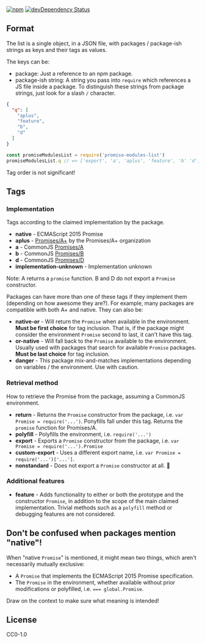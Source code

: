 [![npm](https://img.shields.io/npm/v/promise-modules-list.svg?style=flat-square)](https://www.npmjs.com/package/promise-modules-list)
[![devDependency Status](https://img.shields.io/david/dev/seangenabe/promise-modules-list.svg?style=flat-square)](https://david-dm.org/seangenabe/promise-modules-list#info=devDependencies)

## Format

The list is a single object, in a JSON file, with packages / package-ish strings as keys and their tags as values.

The keys can be:
* package: Just a reference to an npm package.
* package-ish string: A string you pass into `require` which references a JS file inside a package. To distinguish these strings from package strings, just look for a slash `/` character.

```json
{
  "q": [
    "aplus",
    "feature",
    "b",
    "d"
  ]
}
```

```javascript
const promiseModulesList = require('promise-modules-list')
promiseModulesList.q // => ['export', 'a', 'aplus', 'feature', 'b' 'd']
```

Tag order is not significant!

## Tags

### Implementation

Tags according to the claimed implementation by the package.

* **native** - ECMAScript 2015 Promise
* **aplus** - [Promises/A+](https://promisesaplus.com/) by the Promises/A+ organization
* **a** - CommonJS [Promises/A](http://wiki.commonjs.org/wiki/Promises/A)
* **b** - CommonJS [Promises/B](http://wiki.commonjs.org/wiki/Promises/B)
* **d** - CommonJS [Promises/D](http://wiki.commonjs.org/wiki/Promises/D)
* **implementation-unknown** - Implementation unknown

Note: A returns a `promise` function. B and D do not export a `Promise` constructor.

Packages can have more than one of these tags if they implement them (depending on how awesome they are?). For example, many packages are compatible with both A+ and native. They can also be:

* **native-or** - Will return the `Promise` when available in the environment. **Must be first choice** for tag inclusion. That is, if the package might consider the environment `Promise` second to last, it can't have this tag.
* **or-native** - Will fall back to the `Promise` available to the environment. Usually used with packages that search for available `Promise` packages. **Must be last choice** for tag inclusion.
* **danger** - This package mix-and-matches implementations depending on variables / the environment. Use with caution.

### Retrieval method

How to retrieve the Promise from the package, assuming a CommonJS environment.

* **return** - Returns the `Promise` constructor from the package, i.e. `var Promise = require('...')`. Ponyfills fall under this tag. Returns the `promise` function for Promises/A.
* **polyfill** - Polyfills the environment, i.e. `require('...')`
* **export** - Exports a `Promise` constructor from the package, i.e. `var Promise = require('...').Promise`
* **custom-export** - Uses a different export name, i.e. `var Promise = require('...')['...']`.
* **nonstandard** - Does not export a `Promise` constructor at all. 🙁

### Additional features

* **feature** - Adds functionality to either or both the prototype and the constructor `Promise`, in addition to the scope of the main claimed implementation. Trivial methods such as a `polyfill` method or debugging features are not considered.

## Don't be confused when packages mention "native"!

When "native `Promise`" is mentioned, it might mean two things, which aren't necessarily mutually exclusive:
* A `Promise` that implements the ECMAScript 2015 Promise specification.
* The `Promise` in the environment, whether available without prior modifications or polyfilled, i.e. `=== global.Promise`.

Draw on the context to make sure what meaning is intended!

## License

CC0-1.0
